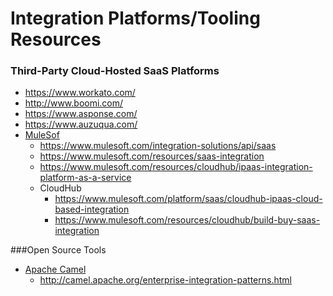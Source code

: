 
Integration Platforms/Tooling Resources
====

### Third-Party Cloud-Hosted SaaS Platforms
* https://www.workato.com/
* http://www.boomi.com/
* https://www.asponse.com/
* https://www.auzuqua.com/ 
* [MuleSof](https://www.mulesoft.com)
  * https://www.mulesoft.com/integration-solutions/api/saas
  * https://www.mulesoft.com/resources/saas-integration
  * https://www.mulesoft.com/resources/cloudhub/ipaas-integration-platform-as-a-service
  * CloudHub
	* https://www.mulesoft.com/platform/saas/cloudhub-ipaas-cloud-based-integration
	* https://www.mulesoft.com/resources/cloudhub/build-buy-saas-integration

	
###Open Source Tools
* [Apache Camel](http://camel.apache.org/)
	* http://camel.apache.org/enterprise-integration-patterns.html


